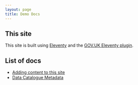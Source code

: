 ```yaml
---
layout: page
title: Demo Docs
---
```


## This site

This site is built using [Eleventy](https://www.11ty.dev/) and the [GOV.UK Eleventy plugin](https://x-govuk.github.io/govuk-eleventy-plugin/).

## List of docs

- [Adding content to this site](/docs)
- [Data Catalogue Metadata](/docs/data-catalogue-metadata)


